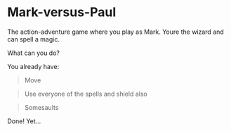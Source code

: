 # Mark-versus-Paul

The action-adventure game where you play as Mark. Youre the wizard and can spell a magic.

What can you do?

You already have:

 > Move

 > Use everyone of the spells and shield also

 > Somesaults

Done! Yet...

